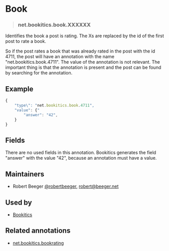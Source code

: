 <!-- give your annotation a title -->
# Book

<!-- specify the "type" for your annotation -->
> ### net.bookitics.book.XXXXXX

<!-- provide a description of what your annotation represents -->
Identifies the book a post is rating. The Xs are replaced by the id of the first post to rate a book.

So if the post rates a book that was already rated in the post with the id 4711, the post will have an annotation with the name "net.bookitics.book.4711". The value of the annotation is not relevant. The important thing is that the annotation is present and the post can be found by searching for the annotation.

<!-- provide at least one example of what your annotation might look like in the wild -->
## Example

~~~ js
{
    "type\": "net.bookitics.book.4711",
    "value": {"
        "answer": "42",
    }
}
~~~

<!-- provide a complete description of the fields in the "value" object for your annotation -->
## Fields

There are no used fields in this annotation. Bookitics generates the field "answer" with the value "42", because an annotation must have a value.

<!-- provide a way to contact you -->
## Maintainers
* Robert Beeger [@robertbeeger](https://alpha.app.net/robertbeeger), [robert@beeger.net](mailto:robert@beeger.net)

<!-- provide references to compatible apps / service -->
## Used by
* [Bookitics](http://bookitics.net)

<!-- provide references to related annotations -->
## Related annotations
* [net.bookitics.bookrating](net.bookitics.bookrating.md)

